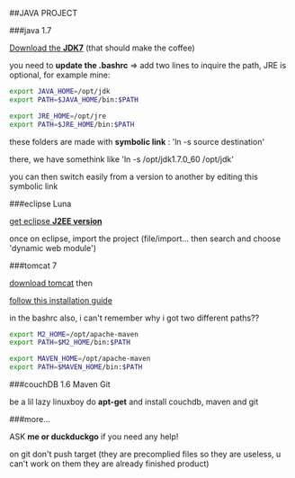 ##JAVA PROJECT


###java 1.7

[Download the **JDK7**](http://www.oracle.com/technetwork/java/javase/downloads/jdk7-downloads-1880260.html) (that should make the coffee) 

you need to **update the .bashrc** => add two lines to inquire the path, JRE is optional, for example mine:

```sh
export JAVA_HOME=/opt/jdk
export PATH=$JAVA_HOME/bin:$PATH

export JRE_HOME=/opt/jre
export PATH=$JRE_HOME/bin:$PATH
```

these folders are made with **symbolic link** : 'ln -s source destination'

there, we have somethink like 'ln -s /opt/jdk1.7.0_60 /opt/jdk'

you can then switch easily from a version to another by editing this symbolic link

###eclipse Luna

[get eclipse **J2EE version**](https://www.eclipse.org/downloads/download.php?file=/technology/epp/downloads/release/luna/R/eclipse-jee-luna-R-linux-gtk-x86_64.tar.gz&mirror_id=514)

once on eclipse, import the project (file/import... then search and choose 'dynamic web module') 

###tomcat 7

[download tomcat](https://tomcat.apache.org/download-70.cgi) then 

[follow this installation guide](http://www.eclipse.org/webtools/jst/components/ws/M4/tutorials/InstallTomcat.html)

in the bashrc also, i can't remember why i got two different paths??

```sh
export M2_HOME=/opt/apache-maven
export PATH=$M2_HOME/bin:$PATH

export MAVEN_HOME=/opt/apache-maven
export PATH=$MAVEN_HOME/bin:$PATH
```

###couchDB 1.6 Maven Git

be a lil lazy linuxboy do **apt-get** and install couchdb, maven and git

###more...

ASK **me or duckduckgo** if you need any help!

on git don't push target (they are precomplied files so they are useless, u can't work on them they are already finished product)
